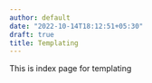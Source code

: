 ```yaml
---
author: default
date: "2022-10-14T18:12:51+05:30"
draft: true
title: Templating
---
```


This is index page for templating